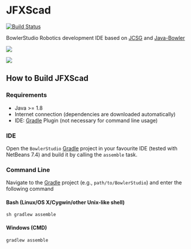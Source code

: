 JFXScad
==========

[![Build Status](https://travis-ci.org/miho/JFXScad.svg?branch=master)](https://travis-ci.org/miho/JFXScad)

BowlerStudio Robotics development IDE based on [JCSG](https://github.com/miho/JCSG) and [Java-Bowler](https://github.com/NeuronRobotics/java-bowler)

![](/resources/img/screenshot-03.png)

![](http://thingiverse-production.s3.amazonaws.com/renders/0c/a0/c0/dc/53/IMG_20140329_201814_preview_featured.jpg)

## How to Build JFXScad

### Requirements

- Java >= 1.8
- Internet connection (dependencies are downloaded automatically)
- IDE: [Gradle](http://www.gradle.org/) Plugin (not necessary for command line usage)

### IDE

Open the `BowlerStudio` [Gradle](http://www.gradle.org/) project in your favourite IDE (tested with NetBeans 7.4) and build it
by calling the `assemble` task.

### Command Line
Navigate to the [Gradle](http://www.gradle.org/) project (e.g., `path/to/BowlerStudio`) and enter the following command

#### Bash (Linux/OS X/Cygwin/other Unix-like shell)

    sh gradlew assemble
    
#### Windows (CMD)

    gradlew assemble
